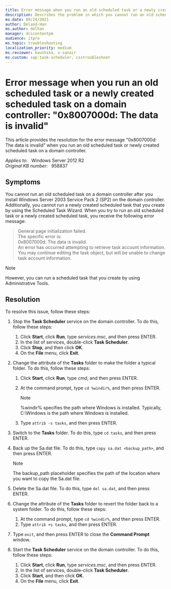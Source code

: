 ```yaml
---
title: Error message when you run an old scheduled task or a newly created scheduled task on a Windows Server 2003 Service Pack 2-based domain controller
description: Describes the problem in which you cannot run an old scheduled task or a newly created scheduled task on a Windows Server 2003 Service Pack 2-based domain controller. A resolution is provided.
ms.date: 09/24/2021
author: Deland-Han
ms.author: delhan
manager: dcscontentpm
audience: itpro
ms.topic: troubleshooting
localization_priority: medium
ms.reviewer: kaushika, v-sanair
ms.custom: sap:task-scheduler, csstroubleshoot
---
```

# Error message when you run an old scheduled task or a newly created scheduled task on a domain controller: "0x8007000d: The data is invalid"

This article provides the resolution for the error message "0x8007000d: The data is invalid" when you run an old scheduled task or newly created scheduled task on a domain controller.

_Applies to:_ &nbsp; Windows Server 2012 R2  
_Original KB number:_ &nbsp; 958837

## Symptoms

You cannot run an old scheduled task on a domain controller after you install Windows Server 2003 Service Pack 2 (SP2) on the domain controller. Additionally, you cannot run a newly created scheduled task that you create by using the Scheduled Task Wizard. When you try to run an old scheduled task or a newly created scheduled task, you receive the following error message:

> General page initialization failed.  
The specific error is:  
0x8007000d: The data is invalid.  
An error has occurred attempting to retrieve task account information. You may continue editing the task object, but will be unable to change task account information.

> [!NOTE]
> However, you can run a scheduled task that you create by using Administrative Tools.

## Resolution

To resolve this issue, follow these steps:

1. Stop the **Task Scheduler** service on the domain controller. To do this, follow these steps:
   1. Click **Start**, click **Run**, type *services.msc*, and then press ENTER.
   2. In the list of services, double-click **Task Scheduler**.
   3. Click **Stop**, and then click **OK**.
   4. On the **File** menu, click **Exit**.
2. Change the attribute of the **Tasks** folder to make the folder a typical folder. To do this, follow these steps:
   1. Click **Start**, click **Run**, type *cmd*, and then press ENTER.
   2. At the command prompt, type `cd %windir%`, and then press ENTER.

      > [!NOTE]
      > %windir% specifies the path where Windows is installed. Typically, C:\\Windows is the path where Windows is installed.

   3. Type `attrib -s tasks`, and then press ENTER.
3. Switch to the **Tasks** folder. To do this, type `cd tasks`, and then press ENTER.
4. Back up the Sa.dat file. To do this, type `copy sa.dat <backup_path>`, and then press ENTER.

    > [!NOTE]
    > The backup_path placeholder specifies the path of the location where you want to copy the Sa.dat file.
5. Delete the Sa.dat file. To do this, type `del sa.dat`, and then press ENTER.
6. Change the attribute of the **Tasks** folder to revert the folder back to a system folder. To do this, follow these steps:
    1. At the command prompt, type `cd %windir%`, and then press ENTER.
    2. Type `attrib +s tasks`, and then press ENTER.
7. Type `exit`, and then press ENTER to close the **Command Prompt** window.
8. Start the **Task Scheduler** service on the domain controller. To do this, follow these steps:
    1. Click **Start**, click **Run**, type *services.msc*, and then press ENTER.
    2. In the list of services, double-click **Task Scheduler**.
    3. Click **Start**, and then click **OK**.
    4. On the **File** menu, click **Exit**.
